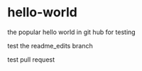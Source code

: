 # hello-world
the popular hello world in git hub for testing

test the readme_edits branch

test pull request
